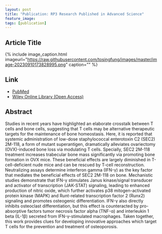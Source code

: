 ```yaml
---
layout: post
title: "Publication: RP3 Research Published in Advanced Science"
feature_image: 
tags: [publication]
---
```


<!--more-->

## Article Title

{% include image_caption.html imageurl="https://raw.githubusercontent.com/tosingfung/images/master/image-20230910173828995.png" caption="" %}

## Link

- [PubMed](https://pubmed.ncbi.nlm.nih.gov/37552005/)
- [Wiley Online Library (Open Access)](https://onlinelibrary.wiley.com/doi/full/10.1002/advs.202300989)

## Abstract

Studies in recent years have highlighted an elaborate crosstalk between T cells and bone cells, suggesting that T cells may be alternative therapeutic targets for the maintenance of bone homeostasis. Here, it is reported that systemic administration of low-dose staphylococcal enterotoxin C2 (SEC2) 2M-118, a form of mutant superantigen, dramatically alleviates ovariectomy (OVX)-induced bone loss via modulating T cells. Specially, SEC2 2M-118 treatment increases trabecular bone mass significantly via promoting bone formation in OVX mice. These beneficial effects are largely diminished in T-cell-deficient nude mice and can be rescued by T-cell reconstruction. Neutralizing assays determine interferon gamma (IFN-γ) as the key factor that mediates the beneficial effects of SEC2 2M-118 on bone. Mechanistic studies demonstrate that IFN-γ stimulates Janus kinase/signal transducer and activator of transcription (JAK-STAT) signaling, leading to enhanced production of nitric oxide, which further activates p38 mitogen-activated protein kinase (MAPK) and Runt-related transcription factor 2 (Runx2) signaling and promotes osteogenic differentiation. IFN-γ also directly inhibits osteoclast differentiation, but this effect is counteracted by pro-absorptive factors tumor necrosis factor alpha (TNF-α) and interleukin 1 beta (IL-1β) secreted from IFN-γ-stimulated macrophages. Taken together, this work provides clues for developing innovative approaches which target T cells for the prevention and treatment of osteoporosis.



